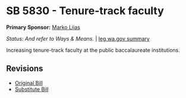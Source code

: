 # SB 5830 - Tenure-track faculty
**Primary Sponsor:** [Marko Liias](/person/leg/marko.liias.md)

*Status: And refer to Ways & Means.* | [leg.wa.gov summary](https://app.leg.wa.gov/billsummary?BillNumber=5830&Year=2021)

Increasing tenure-track faculty at the public baccalaureate institutions.

## Revisions
* [Original Bill](1/)
* [Substitute Bill](S/)